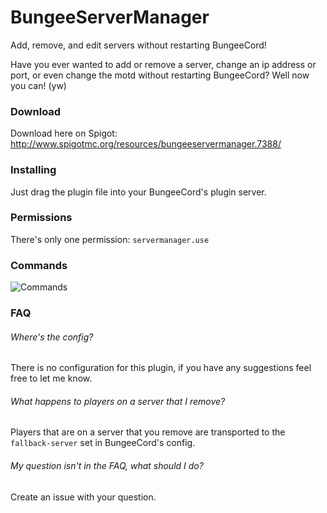 # BungeeServerManager
Add, remove, and edit servers without restarting BungeeCord!

Have you ever wanted to add or remove a server, change an ip address or port, or even change the motd without restarting BungeeCord? Well now you can! (yw)

### Download
Download here on Spigot: http://www.spigotmc.org/resources/bungeeservermanager.7388/

### Installing
Just drag the plugin file into your BungeeCord's plugin server.

### Permissions
There's only one permission: `servermanager.use`

### Commands
![Commands](http://i.imgur.com/dSg1YfX.png)

### FAQ
###### Where's the config?<br />
There is no configuration for this plugin, if you have any suggestions feel free to let me know.

###### What happens to players on a server that I remove?<br />
Players that are on a server that you remove are transported to the `fallback-server` set in BungeeCord's config.

###### My question isn't in the FAQ, what should I do?
Create an issue with your question.
